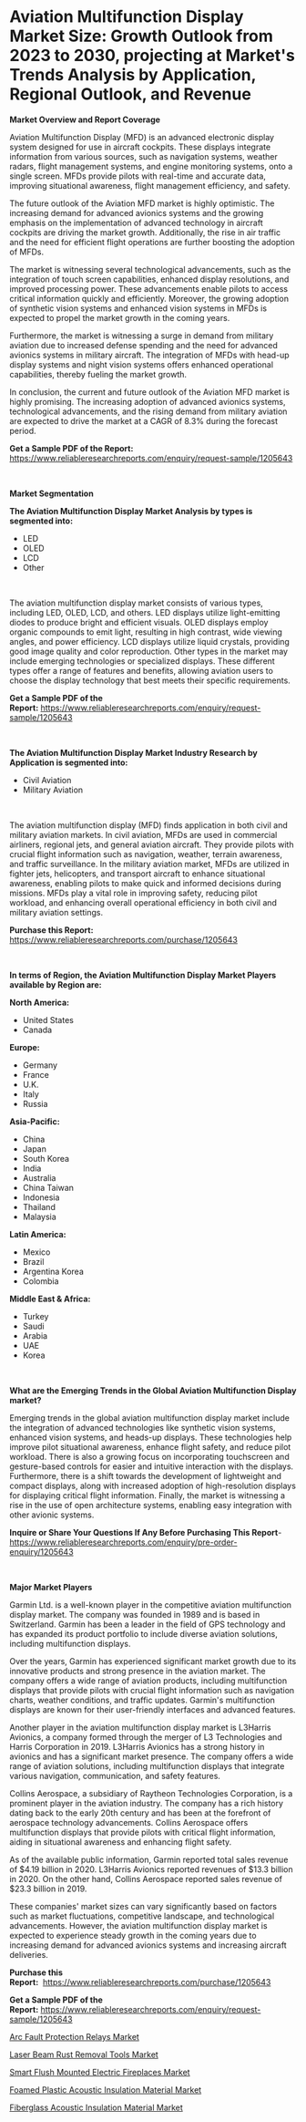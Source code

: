 <p><h1>Aviation Multifunction Display Market Size: Growth Outlook from 2023 to 2030, projecting at Market's Trends Analysis by Application, Regional Outlook, and Revenue</h1></p><p><strong>Market Overview and Report Coverage</strong></p>
<p><p>Aviation Multifunction Display (MFD) is an advanced electronic display system designed for use in aircraft cockpits. These displays integrate information from various sources, such as navigation systems, weather radars, flight management systems, and engine monitoring systems, onto a single screen. MFDs provide pilots with real-time and accurate data, improving situational awareness, flight management efficiency, and safety.</p><p>The future outlook of the Aviation MFD market is highly optimistic. The increasing demand for advanced avionics systems and the growing emphasis on the implementation of advanced technology in aircraft cockpits are driving the market growth. Additionally, the rise in air traffic and the need for efficient flight operations are further boosting the adoption of MFDs.</p><p>The market is witnessing several technological advancements, such as the integration of touch screen capabilities, enhanced display resolutions, and improved processing power. These advancements enable pilots to access critical information quickly and efficiently. Moreover, the growing adoption of synthetic vision systems and enhanced vision systems in MFDs is expected to propel the market growth in the coming years.</p><p>Furthermore, the market is witnessing a surge in demand from military aviation due to increased defense spending and the need for advanced avionics systems in military aircraft. The integration of MFDs with head-up display systems and night vision systems offers enhanced operational capabilities, thereby fueling the market growth.</p><p>In conclusion, the current and future outlook of the Aviation MFD market is highly promising. The increasing adoption of advanced avionics systems, technological advancements, and the rising demand from military aviation are expected to drive the market at a CAGR of 8.3% during the forecast period.</p></p>
<p><strong>Get a Sample PDF of the Report:</strong> <a href="https://www.reliableresearchreports.com/enquiry/request-sample/1205643">https://www.reliableresearchreports.com/enquiry/request-sample/1205643</a></p>
<p>&nbsp;</p>
<p><strong>Market Segmentation</strong></p>
<p><strong>The Aviation Multifunction Display Market Analysis by types is segmented into:</strong></p>
<p><ul><li>LED</li><li>OLED</li><li>LCD</li><li>Other</li></ul></p>
<p>&nbsp;</p>
<p><p>The aviation multifunction display market consists of various types, including LED, OLED, LCD, and others. LED displays utilize light-emitting diodes to produce bright and efficient visuals. OLED displays employ organic compounds to emit light, resulting in high contrast, wide viewing angles, and power efficiency. LCD displays utilize liquid crystals, providing good image quality and color reproduction. Other types in the market may include emerging technologies or specialized displays. These different types offer a range of features and benefits, allowing aviation users to choose the display technology that best meets their specific requirements.</p></p>
<p><strong>Get a Sample PDF of the Report:</strong>&nbsp;<a href="https://www.reliableresearchreports.com/enquiry/request-sample/1205643">https://www.reliableresearchreports.com/enquiry/request-sample/1205643</a></p>
<p>&nbsp;</p>
<p><strong>The Aviation Multifunction Display Market Industry Research by Application is segmented into:</strong></p>
<p><ul><li>Civil Aviation</li><li>Military Aviation</li></ul></p>
<p>&nbsp;</p>
<p><p>The aviation multifunction display (MFD) finds application in both civil and military aviation markets. In civil aviation, MFDs are used in commercial airliners, regional jets, and general aviation aircraft. They provide pilots with crucial flight information such as navigation, weather, terrain awareness, and traffic surveillance. In the military aviation market, MFDs are utilized in fighter jets, helicopters, and transport aircraft to enhance situational awareness, enabling pilots to make quick and informed decisions during missions. MFDs play a vital role in improving safety, reducing pilot workload, and enhancing overall operational efficiency in both civil and military aviation settings.</p></p>
<p><strong>Purchase this Report:</strong>&nbsp; <a href="https://www.reliableresearchreports.com/purchase/1205643">https://www.reliableresearchreports.com/purchase/1205643</a></p>
<p>&nbsp;</p>
<p><strong>In terms of Region, the Aviation Multifunction Display Market Players available by Region are:</strong></p>
<p>
    <p> <strong> North America: </strong>
        <ul>
            <li>United States</li>
            <li>Canada</li>
        </ul>
        </p> 
    <p> <strong> Europe: </strong>
        <ul>
            <li>Germany</li>
            <li>France</li>
            <li>U.K.</li>
            <li>Italy</li>
            <li>Russia</li>
        </ul>
        </p> 
    <p> <strong> Asia-Pacific: </strong>
        <ul>
            <li>China</li>
            <li>Japan</li>
            <li>South Korea</li>
            <li>India</li>
            <li>Australia</li>
            <li>China Taiwan</li>
            <li>Indonesia</li>
            <li>Thailand</li>
            <li>Malaysia</li>
        </ul>
        </p> 
    <p> <strong> Latin America: </strong>
        <ul>
            <li>Mexico</li>
            <li>Brazil</li>
            <li>Argentina Korea</li>
            <li>Colombia</li>
        </ul>
        </p> 
    <p> <strong> Middle East & Africa: </strong>
        <ul>
            <li>Turkey</li>
            <li>Saudi</li>
            <li>Arabia</li>
            <li>UAE</li>
            <li>Korea</li>
        </ul>
    </p>
    </p>
<p>&nbsp;</p>
<p><strong>What are the Emerging Trends in the Global Aviation Multifunction Display market?</strong></p>
<p><p>Emerging trends in the global aviation multifunction display market include the integration of advanced technologies like synthetic vision systems, enhanced vision systems, and heads-up displays. These technologies help improve pilot situational awareness, enhance flight safety, and reduce pilot workload. There is also a growing focus on incorporating touchscreen and gesture-based controls for easier and intuitive interaction with the displays. Furthermore, there is a shift towards the development of lightweight and compact displays, along with increased adoption of high-resolution displays for displaying critical flight information. Finally, the market is witnessing a rise in the use of open architecture systems, enabling easy integration with other avionic systems.</p></p>
<p><strong>Inquire or Share Your Questions If Any Before Purchasing This Report</strong>- <a href="https://www.reliableresearchreports.com/enquiry/pre-order-enquiry/1205643">https://www.reliableresearchreports.com/enquiry/pre-order-enquiry/1205643</a></p>
<p>&nbsp;</p>
<p><strong>Major Market Players</strong></p>
<p><p>Garmin Ltd. is a well-known player in the competitive aviation multifunction display market. The company was founded in 1989 and is based in Switzerland. Garmin has been a leader in the field of GPS technology and has expanded its product portfolio to include diverse aviation solutions, including multifunction displays.</p><p>Over the years, Garmin has experienced significant market growth due to its innovative products and strong presence in the aviation market. The company offers a wide range of aviation products, including multifunction displays that provide pilots with crucial flight information such as navigation charts, weather conditions, and traffic updates. Garmin's multifunction displays are known for their user-friendly interfaces and advanced features.</p><p>Another player in the aviation multifunction display market is L3Harris Avionics, a company formed through the merger of L3 Technologies and Harris Corporation in 2019. L3Harris Avionics has a strong history in avionics and has a significant market presence. The company offers a wide range of aviation solutions, including multifunction displays that integrate various navigation, communication, and safety features.</p><p>Collins Aerospace, a subsidiary of Raytheon Technologies Corporation, is a prominent player in the aviation industry. The company has a rich history dating back to the early 20th century and has been at the forefront of aerospace technology advancements. Collins Aerospace offers multifunction displays that provide pilots with critical flight information, aiding in situational awareness and enhancing flight safety.</p><p>As of the available public information, Garmin reported total sales revenue of $4.19 billion in 2020. L3Harris Avionics reported revenues of $13.3 billion in 2020. On the other hand, Collins Aerospace reported sales revenue of $23.3 billion in 2019.</p><p>These companies' market sizes can vary significantly based on factors such as market fluctuations, competitive landscape, and technological advancements. However, the aviation multifunction display market is expected to experience steady growth in the coming years due to increasing demand for advanced avionics systems and increasing aircraft deliveries.</p></p>
<p><strong>Purchase this Report:</strong>&nbsp;&nbsp;<a href="https://www.reliableresearchreports.com/purchase/1205643">https://www.reliableresearchreports.com/purchase/1205643</a></p>
<p></p>
<p><strong>Get a Sample PDF of the Report:</strong>&nbsp;<a href="https://www.reliableresearchreports.com/enquiry/request-sample/1205643">https://www.reliableresearchreports.com/enquiry/request-sample/1205643</a></p>
<p><p><a href="https://www.linkedin.com/pulse/decoding-arc-fault-protection-relays-market-deep-dive-latest/">Arc Fault Protection Relays Market</a></p><p><a href="https://www.linkedin.com/pulse/laser-beam-rust-removal-tools-market-size-growth-forecast/">Laser Beam Rust Removal Tools Market</a></p><p><a href="https://www.linkedin.com/pulse/smart-flush-mounted-electric-fireplaces-market-size-share/">Smart Flush Mounted Electric Fireplaces Market</a></p><p><a href="https://medium.com/@isomgleason/foamed-plastic-acoustic-insulation-material-market-focuses-on-market-share-size-and-projected-4e1d86a425e1">Foamed Plastic Acoustic Insulation Material Market</a></p><p><a href="https://medium.com/@freedayundt/fiberglass-acoustic-insulation-material-market-size-and-market-trends-complete-industry-overview-08d2c3a82bdb">Fiberglass Acoustic Insulation Material Market</a></p></p>